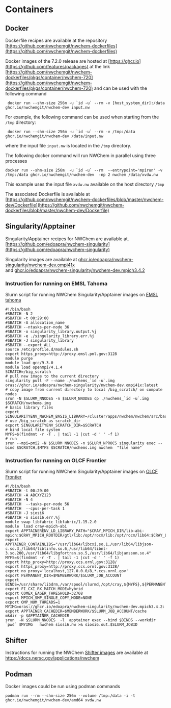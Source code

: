# Containers

## Docker 

Dockerfile recipes are available at the repository [https://github.com/nwchemgit/nwchem-dockerfiles](https://github.com/nwchemgit/nwchem-dockerfiles)

Docker images of the 7.2.0 release are hosted at [https://ghcr.io](https://github.com/features/packages) at the link [https://github.com/nwchemgit/nwchem-dockerfiles/pkgs/container/nwchem-720](https://github.com/nwchemgit/nwchem-dockerfiles/pkgs/container/nwchem-720) and can be used with the following command  

```
 docker run --shm-size 256m -u `id -u` --rm -v [host_system_dir]:/data ghcr.io/nwchemgit/nwchem-dev input.nw
```
For example, the following command can be used when starting from the `/tmp` directory:
```
 docker run --shm-size 256m -u `id -u` --rm -v /tmp:/data ghcr.io/nwchemgit/nwchem-dev /data/input.nw
```
where the input file `input.nw` is located in the `/tmp` directory.


The following docker command will run NWChem in parallel using three processes 
```
docker run --shm-size 256m  -u `id -u` --rm  --entrypoint='mpirun' -v /tmp:/data ghcr.io/nwchemgit/nwchem-dev  -np 2 nwchem /data/xvdw.nw
```
This example uses the input file `xvdw.nw` available on the host directory `/tmp`

The associated Dockerfile is available at  
[https://github.com/nwchemgit/nwchem-dockerfiles/blob/master/nwchem-dev/Dockerfile](https://github.com/nwchemgit/nwchem-dockerfiles/blob/master/nwchem-dev/Dockerfile) 


## Singularity/Apptainer

Singularity/Apptainer recipes for NWChem are available at.  
[https://github.com/edoapra/nwchem-singularity](https://github.com/edoapra/nwchem-singularity)

Singularity images are available at 
[ghcr.io/edoapra/nwchem-singularity/nwchem-dev.ompi41x](https://ghcr.io/edoapra/nwchem-singularity/nwchem-dev.ompi41x)  
and 
[ghcr.io/edoapra/nwchem-singularity/nwchem-dev.mpich3.4.2](https://ghcr.io/edoapra/nwchem-singularity/nwchem-dev.mpich3.4.2)


### Instruction for running on EMSL Tahoma

Slurm script for running NWChem Singularity/Apptainer images on [EMSL tahoma](https://www.emsl.pnnl.gov/MSC/UserGuide/tahoma/tahoma_overview.html)

```
#!/bin/bash
#SBATCH -N 2
#SBATCH -t 00:29:00
#SBATCH -A allocation_name
#SBATCH --ntasks-per-node 36
#SBATCH -o singularity_library.output.%j
#SBATCH -e ./singularity_library.err.%j
#SBATCH -J singularity_library
#SBATCH --export ALL
source /etc/profile.d/modules.sh
export https_proxy=http://proxy.emsl.pnl.gov:3128
module purge
module load gcc/9.3.0
module load openmpi/4.1.4
SCRATCH=/big_scratch
# pull new image to the current directory
singularity pull -F --name ./nwchems_`id -u`.img oras://ghcr.io/edoapra/nwchem-singularity/nwchem-dev.ompi41x:latest
# copy image from current directory to local /big_scratch/ on compute nodes
srun -N $SLURM_NNODES -n $SLURM_NNODES cp ./nwchems_`id -u`.img $SCRATCH/nwchems.img
# basis library files
export SINGULARITYENV_NWCHEM_BASIS_LIBRARY=/cluster/apps/nwchem/nwchem/src/basis/libraries/
# use /big_scratch as scratch_dir
export SINGULARITYENV_SCRATCH_DIR=$SCRATCH
# bind local file system
MYFS=$(findmnt -r -T . | tail -1 |cut -d ' ' -f 1)
# run
srun --mpi=pmi2 -N $SLURM_NNODES -n $SLURM_NPROCS singularity exec --bind $SCRATCH,$MYFS $SCRATCH/nwchems.img nwchem  "file name"
```

### Instruction for running on OLCF Frontier

Slurm script for running NWChem Singularity/Apptainer images on [OLCF Frontier](https://docs.olcf.ornl.gov/systems/frontier_user_guide.html)

```
#!/bin/bash
#SBATCH -t 00:29:00
#SBATCH -A ABCXYZ123
#SBATCH -N 4
#SBATCH  --tasks-per-node 56
#SBATCH  --cpus-per-task 1
#SBATCH -J siosi6
#SBATCH -o siosi6.err.%j
module swap libfabric libfabric/1.15.2.0
module  load cray-mpich-abi
export APPTAINERENV_LD_LIBRARY_PATH="$CRAY_MPICH_DIR/lib-abi-mpich:$CRAY_MPICH_ROOTDIR/gtl/lib:/opt/rocm/lib:/opt/rocm/lib64:$CRAY_LD_LIBRARY_PATH:$LD_LIBRARY_PATH:/opt/cray/pe/lib64:$HIP_LIB_PATH:/opt/cray/pe/gcc/11.2.0/snos/lib64:/opt/cray/xpmem/default/lib64"
export APPTAINER_CONTAINLIBS="/usr/lib64/libcxi.so.1,/usr/lib64/libjson-c.so.3,/lib64/libtinfo.so.6,/usr/lib64/libnl-3.so.200,/usr/lib64/libgfortran.so.5,/usr/lib64/libjansson.so.4"
MYFS=$(findmnt -r -T . | tail -1 |cut -d ' ' -f 1)
export http_proxy=http://proxy.ccs.ornl.gov:3128/
export https_proxy=http://proxy.ccs.ornl.gov:3128/
export no_proxy='localhost,127.0.0.0/8,*.ccs.ornl.gov'
export PERMANENT_DIR=$MEMBERWORK/$SLURM_JOB_ACCOUNT
export BINDS=/usr/share/libdrm,/var/spool/slurmd,/opt/cray,${MYFS},${PERMANENT_DIR}
export FI_CXI_RX_MATCH_MODE=hybrid
export COMEX_EAGER_THRESHOLD=32768
export MPICH_SMP_SINGLE_COPY_MODE=NONE
export OMP_NUM_THREADS=1
MYIMG=oras://ghcr.io/edoapra/nwchem-singularity/nwchem-dev.mpich3.4.2:
export APPTAINER_CACHEDIR=$MEMBERWORK/$SLURM_JOB_ACCOUNT/cache
mkdir -p $APPTAINER_CACHEDIR
srun  -N $SLURM_NNODES  -l  apptainer exec --bind $BINDS --workdir `pwd` $MYIMG   nwchem siosi6.nw >& siosi6.out.$SLURM_JOBID
```

## Shifter 

Instructions for running the NWChem [Shifter images](https://docs.nersc.gov/applications/nwchem/) are available at https://docs.nersc.gov/applications/nwchem

## Podman

Docker images could be run using podman commands
```
podman run --rm --shm-size 256m --volume /tmp:/data -i -t ghcr.io/nwchemgit/nwchem-dev/amd64 xvdw.nw
```

